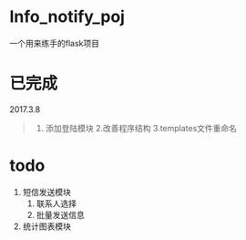 # Info_notify_poj
一个用来练手的flask项目

# 已完成
2017.3.8 
> 1. 添加登陆模块
> 2.改善程序结构
> 3.templates文件重命名



# todo

1. 短信发送模块
    1. 联系人选择
    2. 批量发送信息
2. 统计图表模块
 


